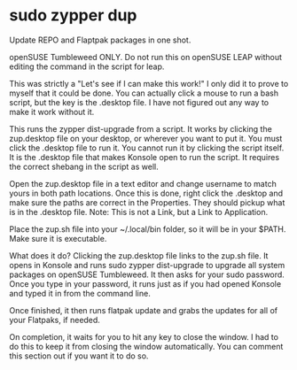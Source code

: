 # sudo zypper dup

Update REPO and Flaptpak packages in one shot.

openSUSE Tumbleweed ONLY. Do not run this on openSUSE LEAP without editing the command in the script for leap.

This was strictly a "Let's see if I can make this work!" I only did it to prove to myself that it could be done. You can actually click a mouse to run a bash script, but the key is the .desktop file. I have not figured out any way to make it work without it.

This runs the zypper dist-upgrade from a script. It works by clicking the zup.desktop file on your desktop, or wherever you want to put it. You must click the .desktop file to run it. You cannot run it by clicking the script itself. It is the .desktop file that makes Konsole open to run the script. It requires the correct shebang in the script as well.

Open the zup.desktop file in a text editor and change username to match yours in both path locations. Once this is done, right click the .desktop and make sure the paths are correct in the Properties. They should pickup what is in the .desktop file. Note: This is not a Link, but a Link to Application.

Place the zup.sh file into your ~/.local/bin folder, so it will be in your $PATH. Make sure it is executable.

What does it do?
Clicking the zup.desktop file links to the zup.sh file.
It opens in Konsole and runs sudo zypper dist-upgrade to upgrade all system packages on openSUSE Tumbleweed.
It then asks for your sudo password. Once you type in your password, it runs just as if you had opened
Konsole and typed it in from the command line.

Once finished, it then runs flatpak update and grabs the updates for all of your Flatpaks, if needed.

On completion, it waits for you to hit any key to close the window. I had to do this to keep it from closing the window
automatically. You can comment this section out if you want it to do so.
